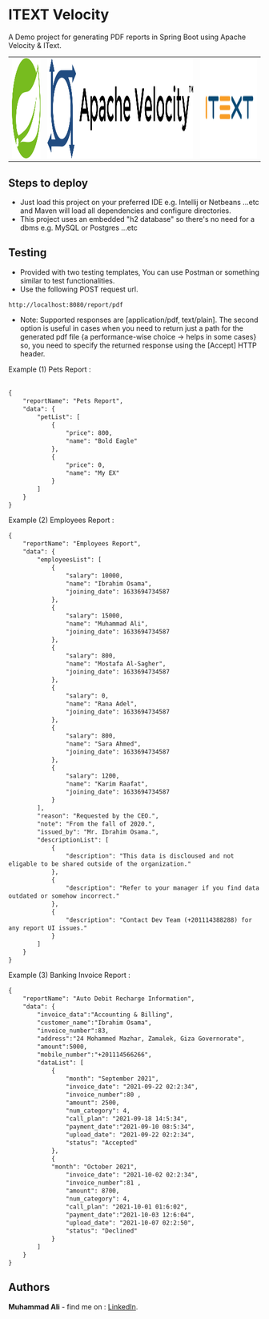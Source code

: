 # ITEXT Velocity
  
A Demo project for generating PDF reports in Spring Boot using Apache Velocity &amp; IText.  

<p align="center">
  <table>
    <tr>
      <td> <img src="src/main/resources/static/images/spring.svg" height="200"/></td>
      <td><img src="src/main/resources/static/images/apache_velocity.svg" height="200"/></td>
      <td><img src="src/main/resources/static/images/itext.svg" height="200" /></td>
    </tr>
  </table>
</p>

## Steps to deploy
- Just load this project on your preferred IDE e.g. Intellij or Netbeans ...etc and Maven will load all dependencies
  and configure directories.  
- This project uses an embedded "h2 database" so there's no need for a dbms e.g. MySQL or Postgres ...etc  

## Testing
- Provided with two testing templates, You can use Postman or something similar to test functionalities.
- Use the following POST request url.
```
http://localhost:8080/report/pdf
```  
- Note: Supported responses are [application/pdf, text/plain]. The second option is useful in cases when you need to return just
 a path for the generated pdf file {a performance-wise choice -> helps in some cases} so, you need to specify the returned response using the [Accept] HTTP header.  
 
 Example (1) Pets Report :
```

{
    "reportName": "Pets Report",
    "data": {
        "petList": [
            {
                "price": 800,
                "name": "Bold Eagle"
            },
            {
                "price": 0,
                "name": "My EX"
            }
        ]
    }
}

```
 Example (2) Employees Report :
```
{
    "reportName": "Employees Report",
    "data": {
        "employeesList": [
            {
                "salary": 10000,
                "name": "Ibrahim Osama",
                "joining_date": 1633694734587
            },
            {
                "salary": 15000,
                "name": "Muhammad Ali",
                "joining_date": 1633694734587
            },
            {
                "salary": 800,
                "name": "Mostafa Al-Sagher",
                "joining_date": 1633694734587
            },
            {
                "salary": 0,
                "name": "Rana Adel",
                "joining_date": 1633694734587
            },
            {
                "salary": 800,
                "name": "Sara Ahmed",
                "joining_date": 1633694734587
            },
            {
                "salary": 1200,
                "name": "Karim Raafat",
                "joining_date": 1633694734587
            }
        ],
        "reason": "Requested by the CEO.",
        "note": "From the fall of 2020.",
        "issued_by": "Mr. Ibrahim Osama.",
        "descriptionList": [
            {
                "description": "This data is discloused and not eligable to be shared outside of the organization."
            },
            {
                "description": "Refer to your manager if you find data outdated or somehow incorrect."
            },
            {
                "description": "Contact Dev Team (+201114388288) for any report UI issues."
            }
        ]
    }
}
``` 
 Example (3) Banking Invoice Report :
``` 
{
    "reportName": "Auto Debit Recharge Information",
    "data": {
        "invoice_data":"Accounting & Billing",
        "customer_name":"Ibrahim Osama",
        "invoice_number":83,
        "address":"24 Mohammed Mazhar, Zamalek, Giza Governorate",
        "amount":5000,
        "mobile_number":"+201114566266",
        "dataList": [
            {
                "month": "September 2021",
                "invoice_date": "2021-09-22 02:2:34",
                "invoice_number":80 ,
                "amount": 2500,
                "num_category": 4,
                "call_plan": "2021-09-18 14:5:34",
                "payment_date":"2021-09-10 08:5:34",
                "upload_date": "2021-09-22 02:2:34",
                "status": "Accepted"
            },
            {
            "month": "October 2021",
                "invoice_date": "2021-10-02 02:2:34",
                "invoice_number":81 ,
                "amount": 8700,
                "num_category": 4,
                "call_plan": "2021-10-01 01:6:02",
                "payment_date":"2021-10-03 12:6:04",
                "upload_date": "2021-10-07 02:2:50",
                "status": "Declined"
            }
        ]
    }
}
```
## Authors  
   **Muhammad Ali** - find me on : [LinkedIn](https://www.linkedin.com/in/zatribune).    
